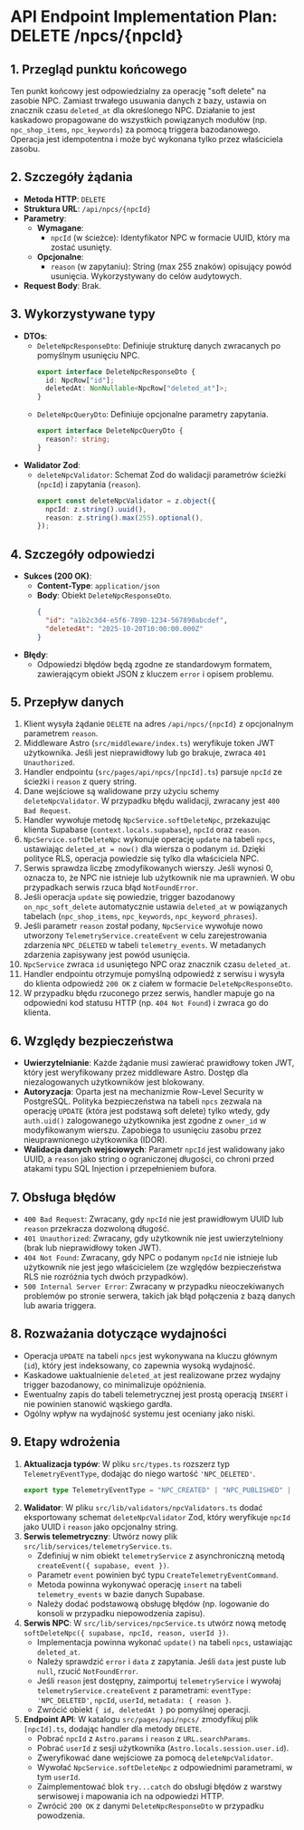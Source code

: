 # API Endpoint Implementation Plan: DELETE /npcs/{npcId}

## 1. Przegląd punktu końcowego

Ten punkt końcowy jest odpowiedzialny za operację "soft delete" na zasobie NPC. Zamiast trwałego usuwania danych z bazy, ustawia on znacznik czasu `deleted_at` dla określonego NPC. Działanie to jest kaskadowo propagowane do wszystkich powiązanych modułów (np. `npc_shop_items`, `npc_keywords`) za pomocą triggera bazodanowego. Operacja jest idempotentna i może być wykonana tylko przez właściciela zasobu.

## 2. Szczegóły żądania

- **Metoda HTTP**: `DELETE`
- **Struktura URL**: `/api/npcs/{npcId}`
- **Parametry**:
  - **Wymagane**:
    - `npcId` (w ścieżce): Identyfikator NPC w formacie UUID, który ma zostać usunięty.
  - **Opcjonalne**:
    - `reason` (w zapytaniu): String (max 255 znaków) opisujący powód usunięcia. Wykorzystywany do celów audytowych.
- **Request Body**: Brak.

## 3. Wykorzystywane typy

- **DTOs**:
  - `DeleteNpcResponseDto`: Definiuje strukturę danych zwracanych po pomyślnym usunięciu NPC.
    ```typescript
    export interface DeleteNpcResponseDto {
      id: NpcRow["id"];
      deletedAt: NonNullable<NpcRow["deleted_at"]>;
    }
    ```
  - `DeleteNpcQueryDto`: Definiuje opcjonalne parametry zapytania.
    ```typescript
    export interface DeleteNpcQueryDto {
      reason?: string;
    }
    ```
- **Walidator Zod**:
  - `deleteNpcValidator`: Schemat Zod do walidacji parametrów ścieżki (`npcId`) i zapytania (`reason`).
    ```typescript
    export const deleteNpcValidator = z.object({
      npcId: z.string().uuid(),
      reason: z.string().max(255).optional(),
    });
    ```

## 4. Szczegóły odpowiedzi

- **Sukces (200 OK)**:
  - **Content-Type**: `application/json`
  - **Body**: Obiekt `DeleteNpcResponseDto`.
    ```json
    {
      "id": "a1b2c3d4-e5f6-7890-1234-567890abcdef",
      "deletedAt": "2025-10-20T10:00:00.000Z"
    }
    ```
- **Błędy**:
  - Odpowiedzi błędów będą zgodne ze standardowym formatem, zawierającym obiekt JSON z kluczem `error` i opisem problemu.

## 5. Przepływ danych

1.  Klient wysyła żądanie `DELETE` na adres `/api/npcs/{npcId}` z opcjonalnym parametrem `reason`.
2.  Middleware Astro (`src/middleware/index.ts`) weryfikuje token JWT użytkownika. Jeśli jest nieprawidłowy lub go brakuje, zwraca `401 Unauthorized`.
3.  Handler endpointu (`src/pages/api/npcs/[npcId].ts`) parsuje `npcId` ze ścieżki i `reason` z query string.
4.  Dane wejściowe są walidowane przy użyciu schemy `deleteNpcValidator`. W przypadku błędu walidacji, zwracany jest `400 Bad Request`.
5.  Handler wywołuje metodę `NpcService.softDeleteNpc`, przekazując klienta Supabase (`context.locals.supabase`), `npcId` oraz `reason`.
6.  `NpcService.softDeleteNpc` wykonuje operację `update` na tabeli `npcs`, ustawiając `deleted_at = now()` dla wiersza o podanym `id`. Dzięki polityce RLS, operacja powiedzie się tylko dla właściciela NPC.
7.  Serwis sprawdza liczbę zmodyfikowanych wierszy. Jeśli wynosi 0, oznacza to, że NPC nie istnieje lub użytkownik nie ma uprawnień. W obu przypadkach serwis rzuca błąd `NotFoundError`.
8.  Jeśli operacja `update` się powiedzie, trigger bazodanowy `on_npc_soft_delete` automatycznie ustawia `deleted_at` w powiązanych tabelach (`npc_shop_items`, `npc_keywords`, `npc_keyword_phrases`).
9.  Jeśli parametr `reason` został podany, `NpcService` wywołuje nowo utworzony `TelemetryService.createEvent` w celu zarejestrowania zdarzenia `NPC_DELETED` w tabeli `telemetry_events`. W metadanych zdarzenia zapisywany jest powód usunięcia.
10. `NpcService` zwraca `id` usuniętego NPC oraz znacznik czasu `deleted_at`.
11. Handler endpointu otrzymuje pomyślną odpowiedź z serwisu i wysyła do klienta odpowiedź `200 OK` z ciałem w formacie `DeleteNpcResponseDto`.
12. W przypadku błędu rzuconego przez serwis, handler mapuje go na odpowiedni kod statusu HTTP (np. `404 Not Found`) i zwraca go do klienta.

## 6. Względy bezpieczeństwa

- **Uwierzytelnianie**: Każde żądanie musi zawierać prawidłowy token JWT, który jest weryfikowany przez middleware Astro. Dostęp dla niezalogowanych użytkowników jest blokowany.
- **Autoryzacja**: Oparta jest na mechanizmie Row-Level Security w PostgreSQL. Polityka bezpieczeństwa na tabeli `npcs` zezwala na operację `UPDATE` (która jest podstawą soft delete) tylko wtedy, gdy `auth.uid()` zalogowanego użytkownika jest zgodne z `owner_id` w modyfikowanym wierszu. Zapobiega to usunięciu zasobu przez nieuprawnionego użytkownika (IDOR).
- **Walidacja danych wejściowych**: Parametr `npcId` jest walidowany jako UUID, a `reason` jako string o ograniczonej długości, co chroni przed atakami typu SQL Injection i przepełnieniem bufora.

## 7. Obsługa błędów

- `400 Bad Request`: Zwracany, gdy `npcId` nie jest prawidłowym UUID lub `reason` przekracza dozwoloną długość.
- `401 Unauthorized`: Zwracany, gdy użytkownik nie jest uwierzytelniony (brak lub nieprawidłowy token JWT).
- `404 Not Found`: Zwracany, gdy NPC o podanym `npcId` nie istnieje lub użytkownik nie jest jego właścicielem (ze względów bezpieczeństwa RLS nie rozróżnia tych dwóch przypadków).
- `500 Internal Server Error`: Zwracany w przypadku nieoczekiwanych problemów po stronie serwera, takich jak błąd połączenia z bazą danych lub awaria triggera.

## 8. Rozważania dotyczące wydajności

- Operacja `UPDATE` na tabeli `npcs` jest wykonywana na kluczu głównym (`id`), który jest indeksowany, co zapewnia wysoką wydajność.
- Kaskadowe uaktualnienie `deleted_at` jest realizowane przez wydajny trigger bazodanowy, co minimalizuje opóźnienia.
- Ewentualny zapis do tabeli telemetrycznej jest prostą operacją `INSERT` i nie powinien stanowić wąskiego gardła.
- Ogólny wpływ na wydajność systemu jest oceniany jako niski.

## 9. Etapy wdrożenia

1.  **Aktualizacja typów**: W pliku `src/types.ts` rozszerz typ `TelemetryEventType`, dodając do niego wartość `'NPC_DELETED'`.
    ```typescript
    export type TelemetryEventType = "NPC_CREATED" | "NPC_PUBLISHED" | "AI_ERROR" | "NPC_DELETED";
    ```
2.  **Walidator**: W pliku `src/lib/validators/npcValidators.ts` dodać eksportowany schemat `deleteNpcValidator` Zod, który weryfikuje `npcId` jako UUID i `reason` jako opcjonalny string.
3.  **Serwis telemetryczny**: Utwórz nowy plik `src/lib/services/telemetryService.ts`.
    - Zdefiniuj w nim obiekt `telemetryService` z asynchroniczną metodą `createEvent({ supabase, event })`.
    - Parametr `event` powinien być typu `CreateTelemetryEventCommand`.
    - Metoda powinna wykonywać operację `insert` na tabeli `telemetry_events` w bazie danych Supabase.
    - Należy dodać podstawową obsługę błędów (np. logowanie do konsoli w przypadku niepowodzenia zapisu).
4.  **Serwis NPC**: W `src/lib/services/npcService.ts` utwórz nową metodę `softDeleteNpc({ supabase, npcId, reason, userId })`.
    - Implementacja powinna wykonać `update()` na tabeli `npcs`, ustawiając `deleted_at`.
    - Należy sprawdzić `error` i `data` z zapytania. Jeśli `data` jest puste lub `null`, rzucić `NotFoundError`.
    - Jeśli `reason` jest dostępny, zaimportuj `telemetryService` i wywołaj `telemetryService.createEvent` z parametrami: `eventType: 'NPC_DELETED'`, `npcId`, `userId`, `metadata: { reason }`.
    - Zwrócić obiekt `{ id, deletedAt }` po pomyślnej operacji.
5.  **Endpoint API**: W katalogu `src/pages/api/npcs/` zmodyfikuj plik `[npcId].ts`, dodając handler dla metody `DELETE`.
    - Pobrać `npcId` z `Astro.params` i `reason` z `URL.searchParams`.
    - Pobrać `userId` z sesji użytkownika (`Astro.locals.session.user.id`).
    - Zweryfikować dane wejściowe za pomocą `deleteNpcValidator`.
    - Wywołać `NpcService.softDeleteNpc` z odpowiednimi parametrami, w tym `userId`.
    - Zaimplementować blok `try...catch` do obsługi błędów z warstwy serwisowej i mapowania ich na odpowiedzi HTTP.
    - Zwrócić `200 OK` z danymi `DeleteNpcResponseDto` w przypadku powodzenia.
